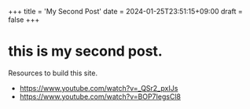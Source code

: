 +++
title = 'My Second Post'
date = 2024-01-25T23:51:15+09:00
draft = false
+++

# this is my second post.
Resources to build this site. 
- https://www.youtube.com/watch?v=_QSr2_pxIJs
- https://www.youtube.com/watch?v=BOP7IegsCl8
